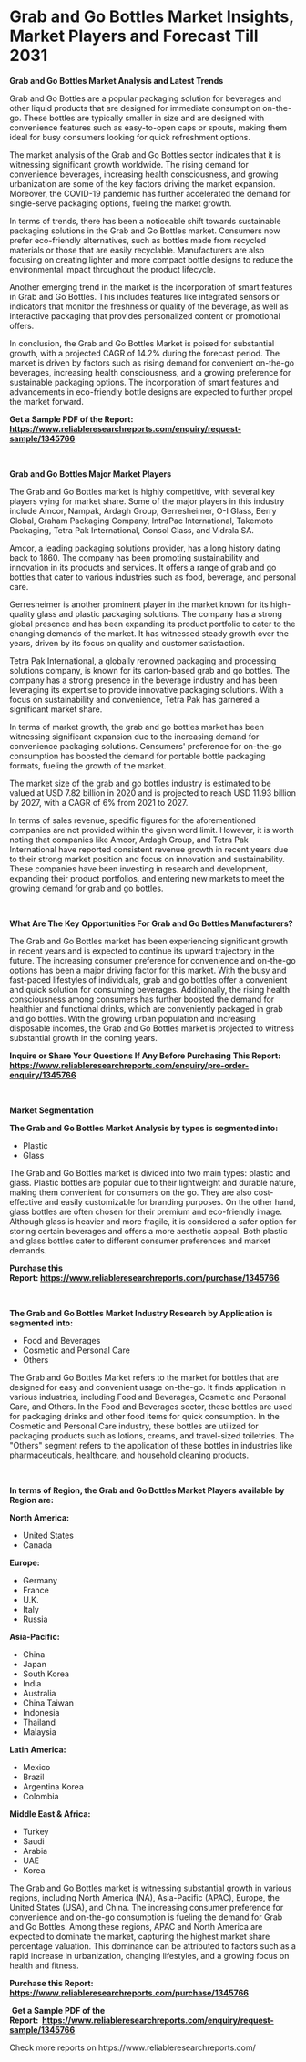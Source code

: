 <p><h1>Grab and Go Bottles Market Insights, Market Players and Forecast Till 2031</h1></p><p><strong>Grab and Go Bottles Market Analysis and Latest Trends</strong></p>
<p><p>Grab and Go Bottles are a popular packaging solution for beverages and other liquid products that are designed for immediate consumption on-the-go. These bottles are typically smaller in size and are designed with convenience features such as easy-to-open caps or spouts, making them ideal for busy consumers looking for quick refreshment options.</p><p>The market analysis of the Grab and Go Bottles sector indicates that it is witnessing significant growth worldwide. The rising demand for convenience beverages, increasing health consciousness, and growing urbanization are some of the key factors driving the market expansion. Moreover, the COVID-19 pandemic has further accelerated the demand for single-serve packaging options, fueling the market growth.</p><p>In terms of trends, there has been a noticeable shift towards sustainable packaging solutions in the Grab and Go Bottles market. Consumers now prefer eco-friendly alternatives, such as bottles made from recycled materials or those that are easily recyclable. Manufacturers are also focusing on creating lighter and more compact bottle designs to reduce the environmental impact throughout the product lifecycle.</p><p>Another emerging trend in the market is the incorporation of smart features in Grab and Go Bottles. This includes features like integrated sensors or indicators that monitor the freshness or quality of the beverage, as well as interactive packaging that provides personalized content or promotional offers.</p><p>In conclusion, the Grab and Go Bottles Market is poised for substantial growth, with a projected CAGR of 14.2% during the forecast period. The market is driven by factors such as rising demand for convenient on-the-go beverages, increasing health consciousness, and a growing preference for sustainable packaging options. The incorporation of smart features and advancements in eco-friendly bottle designs are expected to further propel the market forward.</p></p>
<p><strong>Get a Sample PDF of the Report:&nbsp; <a href="https://www.reliableresearchreports.com/enquiry/request-sample/1345766">https://www.reliableresearchreports.com/enquiry/request-sample/1345766</a></strong></p>
<p>&nbsp;</p>
<p><strong>Grab and Go Bottles Major Market Players</strong></p>
<p><p>The Grab and Go Bottles market is highly competitive, with several key players vying for market share. Some of the major players in this industry include Amcor, Nampak, Ardagh Group, Gerresheimer, O-I Glass, Berry Global, Graham Packaging Company, IntraPac International, Takemoto Packaging, Tetra Pak International, Consol Glass, and Vidrala SA.</p><p>Amcor, a leading packaging solutions provider, has a long history dating back to 1860. The company has been promoting sustainability and innovation in its products and services. It offers a range of grab and go bottles that cater to various industries such as food, beverage, and personal care.</p><p>Gerresheimer is another prominent player in the market known for its high-quality glass and plastic packaging solutions. The company has a strong global presence and has been expanding its product portfolio to cater to the changing demands of the market. It has witnessed steady growth over the years, driven by its focus on quality and customer satisfaction.</p><p>Tetra Pak International, a globally renowned packaging and processing solutions company, is known for its carton-based grab and go bottles. The company has a strong presence in the beverage industry and has been leveraging its expertise to provide innovative packaging solutions. With a focus on sustainability and convenience, Tetra Pak has garnered a significant market share.</p><p>In terms of market growth, the grab and go bottles market has been witnessing significant expansion due to the increasing demand for convenience packaging solutions. Consumers' preference for on-the-go consumption has boosted the demand for portable bottle packaging formats, fueling the growth of the market.</p><p>The market size of the grab and go bottles industry is estimated to be valued at USD 7.82 billion in 2020 and is projected to reach USD 11.93 billion by 2027, with a CAGR of 6% from 2021 to 2027. </p><p>In terms of sales revenue, specific figures for the aforementioned companies are not provided within the given word limit. However, it is worth noting that companies like Amcor, Ardagh Group, and Tetra Pak International have reported consistent revenue growth in recent years due to their strong market position and focus on innovation and sustainability. These companies have been investing in research and development, expanding their product portfolios, and entering new markets to meet the growing demand for grab and go bottles.</p></p>
<p>&nbsp;</p>
<p><strong>What Are The Key Opportunities For Grab and Go Bottles Manufacturers?</strong></p>
<p><p>The Grab and Go Bottles market has been experiencing significant growth in recent years and is expected to continue its upward trajectory in the future. The increasing consumer preference for convenience and on-the-go options has been a major driving factor for this market. With the busy and fast-paced lifestyles of individuals, grab and go bottles offer a convenient and quick solution for consuming beverages. Additionally, the rising health consciousness among consumers has further boosted the demand for healthier and functional drinks, which are conveniently packaged in grab and go bottles. With the growing urban population and increasing disposable incomes, the Grab and Go Bottles market is projected to witness substantial growth in the coming years.</p></p>
<p><strong>Inquire or Share Your Questions If Any Before Purchasing This Report: <a href="https://www.reliableresearchreports.com/enquiry/pre-order-enquiry/1345766">https://www.reliableresearchreports.com/enquiry/pre-order-enquiry/1345766</a></strong></p>
<p>&nbsp;</p>
<p><strong>Market Segmentation</strong></p>
<p><strong>The Grab and Go Bottles Market Analysis by types is segmented into:</strong></p>
<p><ul><li>Plastic</li><li>Glass</li></ul></p>
<p><p>The Grab and Go Bottles market is divided into two main types: plastic and glass. Plastic bottles are popular due to their lightweight and durable nature, making them convenient for consumers on the go. They are also cost-effective and easily customizable for branding purposes. On the other hand, glass bottles are often chosen for their premium and eco-friendly image. Although glass is heavier and more fragile, it is considered a safer option for storing certain beverages and offers a more aesthetic appeal. Both plastic and glass bottles cater to different consumer preferences and market demands.</p></p>
<p><strong>Purchase this Report:&nbsp;<a href="https://www.reliableresearchreports.com/purchase/1345766">https://www.reliableresearchreports.com/purchase/1345766</a></strong></p>
<p>&nbsp;</p>
<p><strong>The Grab and Go Bottles Market Industry Research by Application is segmented into:</strong></p>
<p><ul><li>Food and Beverages</li><li>Cosmetic and Personal Care</li><li>Others</li></ul></p>
<p><p>The Grab and Go Bottles Market refers to the market for bottles that are designed for easy and convenient usage on-the-go. It finds application in various industries, including Food and Beverages, Cosmetic and Personal Care, and Others. In the Food and Beverages sector, these bottles are used for packaging drinks and other food items for quick consumption. In the Cosmetic and Personal Care industry, these bottles are utilized for packaging products such as lotions, creams, and travel-sized toiletries. The "Others" segment refers to the application of these bottles in industries like pharmaceuticals, healthcare, and household cleaning products.</p></p>
<p>&nbsp;</p>
<p><strong>In terms of Region, the Grab and Go Bottles Market Players available by Region are:</strong></p>
<p>
    <p> <strong> North America: </strong>
        <ul>
            <li>United States</li>
            <li>Canada</li>
        </ul>
        </p> 
    <p> <strong> Europe: </strong>
        <ul>
            <li>Germany</li>
            <li>France</li>
            <li>U.K.</li>
            <li>Italy</li>
            <li>Russia</li>
        </ul>
        </p> 
    <p> <strong> Asia-Pacific: </strong>
        <ul>
            <li>China</li>
            <li>Japan</li>
            <li>South Korea</li>
            <li>India</li>
            <li>Australia</li>
            <li>China Taiwan</li>
            <li>Indonesia</li>
            <li>Thailand</li>
            <li>Malaysia</li>
        </ul>
        </p> 
    <p> <strong> Latin America: </strong>
        <ul>
            <li>Mexico</li>
            <li>Brazil</li>
            <li>Argentina Korea</li>
            <li>Colombia</li>
        </ul>
        </p> 
    <p> <strong> Middle East & Africa: </strong>
        <ul>
            <li>Turkey</li>
            <li>Saudi</li>
            <li>Arabia</li>
            <li>UAE</li>
            <li>Korea</li>
        </ul>
    </p>
    </p>
<p><p>The Grab and Go Bottles market is witnessing substantial growth in various regions, including North America (NA), Asia-Pacific (APAC), Europe, the United States (USA), and China. The increasing consumer preference for convenience and on-the-go consumption is fueling the demand for Grab and Go Bottles. Among these regions, APAC and North America are expected to dominate the market, capturing the highest market share percentage valuation. This dominance can be attributed to factors such as a rapid increase in urbanization, changing lifestyles, and a growing focus on health and fitness.</p></p>
<p><strong>Purchase this Report: <a href="https://www.reliableresearchreports.com/purchase/1345766">https://www.reliableresearchreports.com/purchase/1345766</a></strong></p>
<p>&nbsp;<strong>Get a Sample PDF of the Report:&nbsp;&nbsp;<a href="https://www.reliableresearchreports.com/enquiry/request-sample/1345766">https://www.reliableresearchreports.com/enquiry/request-sample/1345766</a></strong></p>
<p><strong></strong></p>
<p>Check more reports on https://www.reliableresearchreports.com/</p>